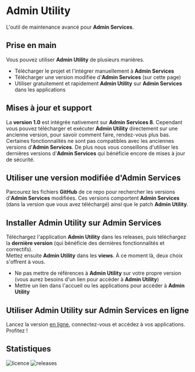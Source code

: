 # Admin Utility
L'outil de maintenance avancé pour **Admin Services**.
## Prise en main
Vous pouvez utiliser **Admin Utility** de plusieurs manières.
- Télécharger le projet et l'intégrer manuellement à **Admin Services**
- Télécharger une version modifiée d'**Admin Services** (sur cette page)
- Utiliser gratuitement et rapidement **Admin Utility** sur **Admin Services** dans les applications
## Mises à jour et support
La **version 1.0** est intégrée nativement sur **Admin Services 8**. Cependant vous pouvez télécharger et exécuter **Admin Utility** directement sur une ancienne version, pour savoir comment faire, rendez-vous plus bas. Certaines fonctionnalités ne sont pas compatibles avec les anciennes versions d'**Admin Services**. De plus nous vous conseillons d'utiliser les dernières versions d'**Admin Services** qui bénéficie encore de mises à jour de sécurité.
## Utiliser une version modifiée d'Admin Services
Parcourez les fichiers **GitHub** de ce repo pour rechercher les versions d'**Admin Services** modifiées. Ces versions comportent **Admin Services** (dans la version que vous avez téléchargé) ainsi que le patch **Admin Utility**.
## Installer Admin Utility sur Admin Services
Téléchargez l'application **Admin Utility** dans les releases, puis téléchargez la **dernière version** (qui bénéficie des dernières fonctionnalités et correctifs).\
Mettez ensuite **Admin Utility** dans les **views**. À ce moment là, deux choix s'offrent à vous.
- Ne pas mettre de références à **Admin Utility** sur votre propre version (vous aurez besoins d'un lien pour accéder à **Admin Utility**)
- Mettre un lien dans l'accueil ou les applications pour accéder à **Admin Utility**
## Utiliser Admin Utility sur Admin Services en ligne
Lancez la version [en ligne](https://enioaiello.github.io/admin-services), connectez-vous et accédez à vos applications. Profitez !
## Statistiques
![licence](https://img.shields.io/github/license/enioaiello/admin-utility.svg) ![releases](https://img.shields.io/github/release/enioaiello/admin-utility.svg)